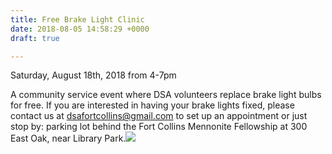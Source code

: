 ```yaml
---
title: Free Brake Light Clinic
date: 2018-08-05 14:58:29 +0000
draft: true

---
```

Saturday, August 18th, 2018 from 4-7pm

A community service event where DSA volunteers replace brake light bulbs for free. If you are interested in having your brake lights fixed, please contact us at dsafortcollins@gmail.com to set up an appointment or just stop by: parking lot behind the Fort Collins Mennonite Fellowship at 300 East Oak, near Library Park.![](/uploads/2018/08/05/C7825FEA-5795-4D62-9F92-9E1EBFAC54DE.jpeg)